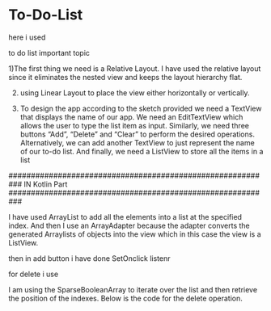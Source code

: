 # To-Do-List

here i used

to do list important topic


1)The first thing we need is a Relative Layout. I have used the relative layout since it eliminates the nested view and keeps the layout hierarchy flat.

2) using Linear Layout to place the view either horizontally or vertically. 

3) To design the app according to the sketch provided we need a TextView that displays the name of our app. We need an EditTextView which allows the user to type the list item as input. Similarly, we need three buttons “Add”, “Delete” and “Clear” to perform the desired operations. Alternatively, we can add another TextView to just represent the name of our to-do list. And finally, we need a ListView to store all the items in a list


########################################################### 
IN Kotlin Part
###########################################################


I have used ArrayList to add all the elements into a list at the specified index. And then I use an ArrayAdapter because the adapter converts the generated Arraylists of objects into the view which in this case the view is a ListView.


then in add button i have done SetOnclick listenr


for delete i use

I am using the SparseBooleanArray to iterate over the list and then retrieve the position of the indexes. Below is the code for the delete operation.
